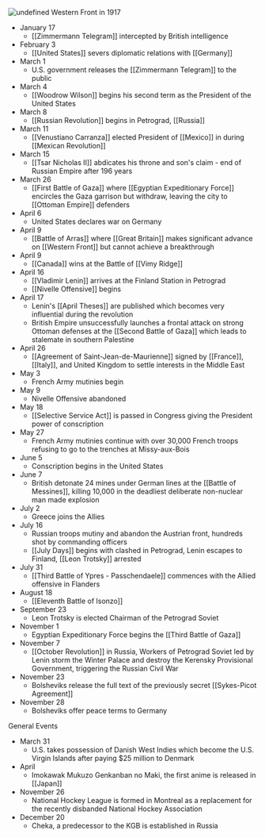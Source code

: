 
![undefined](https://upload.wikimedia.org/wikipedia/commons/d/d0/Western_Front_1917.jpg)
Western Front in 1917

- January 17
	- [[Zimmermann Telegram]] intercepted by British intelligence
- February 3
	- [[United States]] severs diplomatic relations with [[Germany]]
- March 1
	- U.S. government releases the [[Zimmermann Telegram]] to the public
- March 4
	- [[Woodrow Wilson]] begins his second term as the President of the United States
- March 8
	- [[Russian Revolution]] begins in Petrograd, [[Russia]]
- March 11
	- [[Venustiano Carranza]] elected President of [[Mexico]] in during [[Mexican Revolution]]
- March 15
	- [[Tsar Nicholas II]] abdicates his throne and son's claim - end of Russian Empire after 196 years
- March 26
	- [[First Battle of Gaza]] where [[Egyptian Expeditionary Force]] encircles the Gaza garrison but withdraw, leaving the city to [[Ottoman Empire]] defenders
- April 6
	- United States declares war on Germany
- April 9
	- [[Battle of Arras]] where [[Great Britain]] makes significant advance on [[Western Front]] but cannot achieve a breakthrough
- April 9
	- [[Canada]] wins at the Battle of [[Vimy Ridge]]
- April 16
	- [[Vladimir Lenin]] arrives at the Finland Station in Petrograd
	- [[Nivelle Offensive]] begins
- April 17
	- Lenin's [[April Theses]] are published which becomes very influential during the revolution
	- British Empire unsuccessfully launches a frontal attack on strong Ottoman defenses at the [[Second Battle of Gaza]] which leads to stalemate in southern Palestine
- April 26
	- [[Agreement of Saint-Jean-de-Maurienne]] signed by [[France]], [[Italy]], and United Kingdom to settle interests in the Middle East
- May 3
	- French Army mutinies begin
- May 9
	- Nivelle Offensive abandoned
- May 18
	- [[Selective Service Act]] is passed in Congress giving the President power of conscription
- May 27
	- French Army mutinies continue with over 30,000 French troops refusing to go to the trenches at Missy-aux-Bois
- June 5
	- Conscription begins in the United States
- June 7
	- British detonate 24 mines under German lines at the [[Battle of Messines]], killing 10,000 in the deadliest deliberate non-nuclear man made explosion
- July 2
	- Greece joins the Allies
- July 16
	- Russian troops mutiny and abandon the Austrian front, hundreds shot by commanding officers
	- [[July Days]] begins with clashed in Petrograd, Lenin escapes to Finland, [[Leon Trotsky]] arrested
- July 31
	- [[Third Battle of Ypres - Passchendaele]] commences with the Allied offensive in Flanders
- August 18
	- [[Eleventh Battle of Isonzo]]
- September 23
	- Leon Trotsky is elected Chairman of the Petrograd Soviet
- November 1
	- Egyptian Expeditionary Force begins the [[Third Battle of Gaza]]
- November 7
	- [[October Revolution]] in Russia, Workers of Petrograd Soviet led by Lenin storm the Winter Palace and destroy the Kerensky Provisional Government, triggering the Russian Civil War
- November 23
	- Bolsheviks release the full text of the previously secret [[Sykes-Picot Agreement]]
- November 28
	- Bolsheviks offer peace terms to Germany


General Events
- March 31
	- U.S. takes possession of Danish West Indies which become the U.S. Virgin Islands after paying $25 million to Denmark
- April
	- Imokawak Mukuzo Genkanban no Maki, the first anime is released in [[Japan]]
- November 26
	- National Hockey League is formed in Montreal as a replacement for the recently disbanded National Hockey Association
- December 20
	- Cheka, a predecessor to the KGB is established in Russia